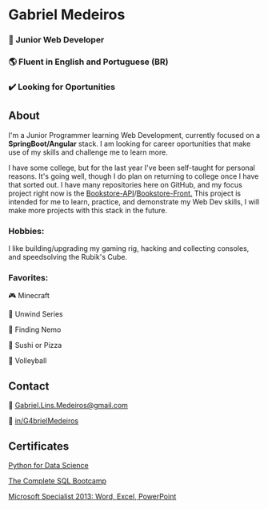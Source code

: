 # Gabriel Medeiros
### 🌱 Junior Web Developer
### 🌎 Fluent in English and Portuguese (BR)
### ✔️ Looking for Oportunities


## About
I'm a Junior Programmer learning Web Development, currently focused on a **SpringBoot/Angular** stack.
I am looking for career oportunities that make use of my skills and challenge me to learn more.

I have some college, but for the last year I've been self-taught for personal reasons.
It's going well, though I do plan on returning to college once I have that sorted out.
I have many repositories here on GitHub, and my focus project right now is the [Bookstore-API](https://github.com/G4brielMedeiros/Bookstore-api)/[Bookstore-Front.](https://github.com/G4brielMedeiros/bookstore-front)
This project is intended for me to learn, practice, and demonstrate my Web Dev skills, I will make more projects with this stack in the future.

### Hobbies:
I like building/upgrading my gaming rig, hacking and collecting consoles, and speedsolving the Rubik's Cube.
### Favorites:

🎮 Minecraft

📗 Unwind Series

🎥 Finding Nemo

🥘 Sushi or Pizza

🏐 Volleyball

## Contact
📧 Gabriel.Lins.Medeiros@gmail.com

🔗 [in/G4brielMedeiros](LinkedIn.com/in/G4brielMedeiros)

## Certificates

[Python for Data Science](https://www.udemy.com/certificate/UC-08576333-fee2-4ad8-8d81-0f7f61e28b45/)

[The Complete SQL Bootcamp](https://www.udemy.com/certificate/UC-313b0763-607f-4493-b603-01e871a2ff74/)

[Microsoft Specialist 2013: Word, Excel, PowerPoint](https://www.credly.com/users/gabrielmedeiros/badges)
